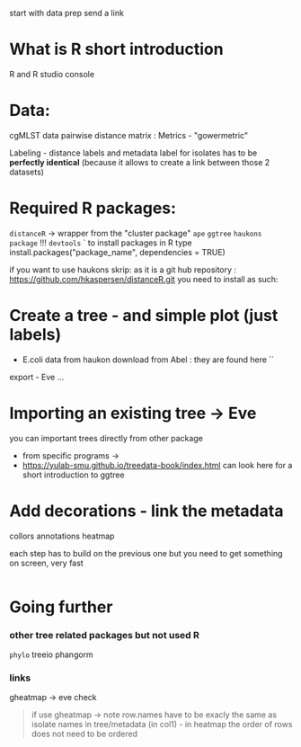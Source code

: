 start with data prep
send a link

# What is R short introduction
R and R studio
console

# Data:
cgMLST data
pairwise distance matrix : Metrics - "gowermetric"

Labeling - distance labels and metadata label for isolates has to be **perfectly identical** (because it allows to create a link between those 2 datasets)

# Required R packages:
`distanceR` -> wrapper from the "cluster package"
`ape`
`ggtree`
`haukons package` !!!
`devtools`
`
to install packages in R type
install.packages("package_name", dependencies = TRUE)

if you want to use haukons skrip: as it is a git hub repository : <https://github.com/hkaspersen/distanceR.git>
you need to install as such:




# Create a tree - and simple plot (just labels)
- E.coli data from haukon download from Abel : they are found here ``



export - Eve ...

# Importing an existing tree -> Eve
you can important trees directly from other package
- from specific programs ->
- https://yulab-smu.github.io/treedata-book/index.html can look here for a short introduction to ggtree


# Add decorations - link the metadata
collors annotations heatmap

each step has to build on the previous one
but you need to get something on screen, very fast
```{R code}

```

# Going further
### other tree related packages but not used R

`phylo`
treeio
phangorm

### links
gheatmap -> eve check
> if use gheatmap -> note row.names have to be exacly the same as isolate names in tree/metadata (in col1) - in heatmap the order of rows does not need to be ordered
